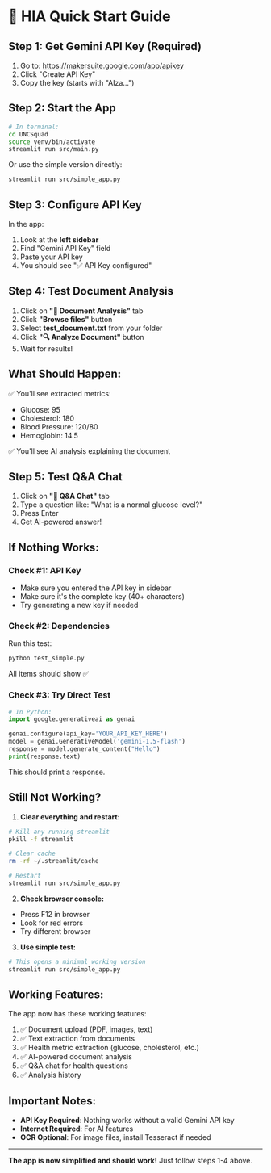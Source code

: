 # 🏥 HIA Quick Start Guide

## Step 1: Get Gemini API Key (Required)

1. Go to: https://makersuite.google.com/app/apikey
2. Click "Create API Key"
3. Copy the key (starts with "AIza...")

## Step 2: Start the App

```bash
# In terminal:
cd UNCSquad
source venv/bin/activate
streamlit run src/main.py
```

Or use the simple version directly:
```bash
streamlit run src/simple_app.py
```

## Step 3: Configure API Key

In the app:
1. Look at the **left sidebar**
2. Find "Gemini API Key" field
3. Paste your API key
4. You should see "✅ API Key configured"

## Step 4: Test Document Analysis

1. Click on **"📄 Document Analysis"** tab
2. Click **"Browse files"** button
3. Select **test_document.txt** from your folder
4. Click **"🔍 Analyze Document"** button
5. Wait for results!

## What Should Happen:

✅ You'll see extracted metrics:
- Glucose: 95
- Cholesterol: 180
- Blood Pressure: 120/80
- Hemoglobin: 14.5

✅ You'll see AI analysis explaining the document

## Step 5: Test Q&A Chat

1. Click on **"💬 Q&A Chat"** tab
2. Type a question like: "What is a normal glucose level?"
3. Press Enter
4. Get AI-powered answer!

## If Nothing Works:

### Check #1: API Key
- Make sure you entered the API key in sidebar
- Make sure it's the complete key (40+ characters)
- Try generating a new key if needed

### Check #2: Dependencies
Run this test:
```bash
python test_simple.py
```

All items should show ✅

### Check #3: Try Direct Test
```python
# In Python:
import google.generativeai as genai

genai.configure(api_key='YOUR_API_KEY_HERE')
model = genai.GenerativeModel('gemini-1.5-flash')
response = model.generate_content("Hello")
print(response.text)
```

This should print a response.

## Still Not Working?

1. **Clear everything and restart:**
```bash
# Kill any running streamlit
pkill -f streamlit

# Clear cache
rm -rf ~/.streamlit/cache

# Restart
streamlit run src/simple_app.py
```

2. **Check browser console:**
- Press F12 in browser
- Look for red errors
- Try different browser

3. **Use simple test:**
```bash
# This opens a minimal working version
streamlit run src/simple_app.py
```

## Working Features:

The app now has these working features:
1. ✅ Document upload (PDF, images, text)
2. ✅ Text extraction from documents
3. ✅ Health metric extraction (glucose, cholesterol, etc.)
4. ✅ AI-powered document analysis
5. ✅ Q&A chat for health questions
6. ✅ Analysis history

## Important Notes:

- **API Key Required**: Nothing works without a valid Gemini API key
- **Internet Required**: For AI features
- **OCR Optional**: For image files, install Tesseract if needed

---

**The app is now simplified and should work!** Just follow steps 1-4 above.